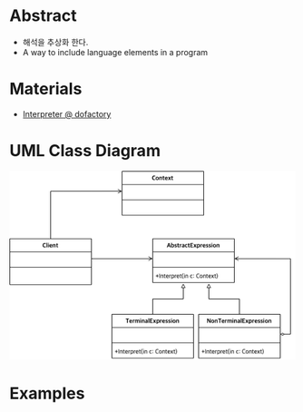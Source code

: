 # Abstract

* 해석을 추상화 한다.
* A way to include language elements in a program

# Materials

* [Interpreter @ dofactory](https://www.dofactory.com/net/interpreter-design-pattern)

# UML Class Diagram

![](interpreter.drawio.png)

# Examples
